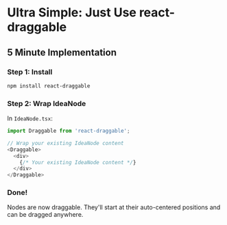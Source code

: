 # Ultra Simple: Just Use react-draggable

## 5 Minute Implementation

### Step 1: Install

```bash
npm install react-draggable
```

### Step 2: Wrap IdeaNode
In `IdeaNode.tsx`:
```typescript
import Draggable from 'react-draggable';

// Wrap your existing IdeaNode content
<Draggable>
  <div>
    {/* Your existing IdeaNode content */}
  </div>
</Draggable>
```

### Done! 
Nodes are now draggable. They'll start at their auto-centered positions and can be dragged anywhere.